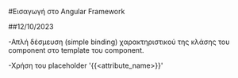 #Εισαγωγή στο Angular Framework

##12/10/2023

-Απλή δέσμευση  (simple binding) χαρακτηριστικού της κλάσης του component στο
template του component.

-Χρήση του placeholder '{{<attribute_name>}}'

